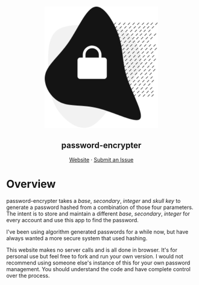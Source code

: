 <p align="center">
  <img src="https://raw.githubusercontent.com/andyruwruw/password-encrypter/main/src/assets/images/graphic.svg?token=ALDKK3UPWKXHGODNGMXSSLDA4N754" width="300px"></img>
</p>

<h2 align="center">
  password-encrypter
</h2>

<p align="center">
  <a href="https://vercel.com/andyruwruw/password">Website</a>
  ·
  <a href="https://github.com/andyruwruw/stardew-valley-water-bot/issues/new/choose">Submit an Issue</a>
</p>

# Overview

password-encrypter takes a *base*, *secondary*, *integer* and *skull key* to generate a password hashed from a combination of those four parameters. The intent is to store and maintain a different *base*, *secondary*, *integer* for every account and use this app to find the password.

I've been using algorithm generated passwords for a while now, but have always wanted a more secure system that used hashing.

This website makes no server calls and is all done in browser. It's for personal use but feel free to fork and run your own version. I would not recommend using someone else's instance of this for your own password management. You should understand the code and have complete control over the process.